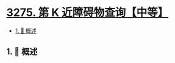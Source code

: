 # [3275. 第 K 近障碍物查询【中等】](https://github.com/Tdahuyou/TNotes.leetcode/tree/main/notes/3275.%20%E7%AC%AC%20K%20%E8%BF%91%E9%9A%9C%E7%A2%8D%E7%89%A9%E6%9F%A5%E8%AF%A2%E3%80%90%E4%B8%AD%E7%AD%89%E3%80%91)

<!-- region:toc -->

- [1. 📝 概述](#1--概述)

<!-- endregion:toc -->

## 1. 📝 概述

